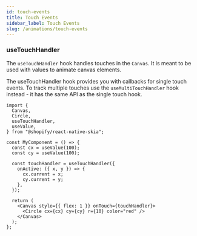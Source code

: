 ```yaml
---
id: touch-events
title: Touch Events
sidebar_label: Touch Events
slug: /animations/touch-events
---
```


### useTouchHandler

The `useTouchHandler` hook handles touches in the `Canvas`.
It is meant to be used with values to animate canvas elements.

The useTouchHandler hook provides you with callbacks for single touch events.
To track multiple touches use the `useMultiTouchHandler` hook instead - it has
the same API as the single touch hook.

```tsx twoslash
import {
  Canvas,
  Circle,
  useTouchHandler,
  useValue,
} from "@shopify/react-native-skia";

const MyComponent = () => {
  const cx = useValue(100);
  const cy = useValue(100);

  const touchHandler = useTouchHandler({
    onActive: ({ x, y }) => {
      cx.current = x;
      cy.current = y;
    },
  });

  return (
    <Canvas style={{ flex: 1 }} onTouch={touchHandler}>
      <Circle cx={cx} cy={cy} r={10} color="red" />
    </Canvas>
  );
};
```
